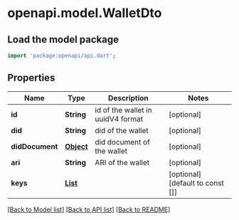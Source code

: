 # openapi.model.WalletDto

## Load the model package

```dart
import 'package:openapi/api.dart';
```

## Properties

| Name            | Type                                                  | Description                       | Notes                            |
| --------------- | ----------------------------------------------------- | --------------------------------- | -------------------------------- |
| **id**          | **String**                                            | id of the wallet in uuidV4 format | [optional]                       |
| **did**         | **String**                                            | did of the wallet                 | [optional]                       |
| **didDocument** | [**Object**](.md)                                     | did document of the wallet        | [optional]                       |
| **ari**         | **String**                                            | ARI of the wallet                 | [optional]                       |
| **keys**        | [**List<WalletDtoKeysInner>**](WalletDtoKeysInner.md) |                                   | [optional] [default to const []] |

[[Back to Model list]](../README.md#documentation-for-models) [[Back to API list]](../README.md#documentation-for-api-endpoints) [[Back to README]](../README.md)
